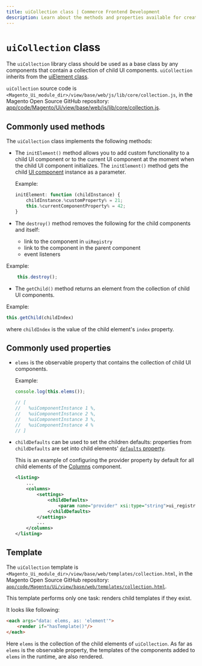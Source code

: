 ```yaml
---
title: uiCollection class | Commerce Frontend Development
description: Learn about the methods and properties available for creating a collection of Adobe Commerce and Magento Open Source child UI components.
---
```


# `uiCollection` class

The `uiCollection` library class should be used as a base class by any components that contain a collection of child UI components.  `uiCollection` inherits from the [uiElement class](concepts/element.md).

`uiCollection` source code is `<Magento_Ui_module_dir>/view/base/web/js/lib/core/collection.js`, in the Magento Open Source GitHub repository: [app/code/Magento/Ui/view/base/web/js/lib/core/collection.js](https://github.com/magento/magento2/blob/2.4/app/code/Magento/Ui/view/base/web/js/lib/core/collection.js).

## Commonly used methods

The `uiCollection` class implements the following methods:

*  The `initElement()` method allows you to add custom functionality to a child UI component or to the current UI component at the moment when the child UI component initializes. The `initElement()` method gets the child [UI component](https://glossary.magento.com/ui-component) instance as a parameter.

   Example:

   ```javascript
   initElement: function (childInstance) {
       childInstance.%customProperty% = 21;
       this.%currentComponentProperty% = 42;
   }
   ```

*  The `destroy()` method removes the following for the child components and itself:
   *  link to the component in `uiRegistry`
   *  link to the component in the parent component
   *  event listeners

  Example:

```javascript
    this.destroy();
```

*  The `getChild()` method returns an element from the collection of child UI components.

  Example:

   ```javascript
   this.getChild(childIndex)
   ```

   where `childIndex` is the value of the child element's `index` property.

## Commonly used properties

*  `elems` is the observable property that contains the collection of child UI components.

   Example:

   ```javascript
   console.log(this.elems());

   // [
   //   %uiComponentInstance 1 %,
   //   %uiComponentInstance 2 %,
   //   %uiComponentInstance 3 %,
   //   %uiComponentInstance 4 %
   // ]
   ```

*  `childDefaults` can be used to set the children defaults: properties from `childDefaults` are set into child elements' [`defaults` property](concepts/class.md#uiclass_properties).

   This is an example of configuring the provider property by default for all child elements of the [Columns](columns.md) component.

   ```xml
   <listing>
       ...
       <columns>
           <settings>
               <childDefaults>
                   <param name="provider" xsi:type="string">ui_registry.path.to.provider.component</param>
               </childDefaults>
           </settings>
           ...
       </columns>
   </listing>
   ```

## Template

The `uiCollection` template is `<Magento_Ui_module_dir>/view/base/web/templates/collection.html`, in the Magento Open Source GitHub repository: [`app/code/Magento/Ui/view/base/web/templates/collection.html`](https://github.com/magento/magento2/blob/2.4/app/code/Magento/Ui/view/base/web/templates/collection.html).

This template performs only one task: renders child templates if they exist.

It looks like following:

```html
<each args="data: elems, as: 'element'">
    <render if="hasTemplate()"/>
</each>
```

 Here `elems` is the collection of the child elements of `uiCollection`. As far as `elems` is the observable property, the templates of the components added to `elems` in the runtime, are also rendered.
